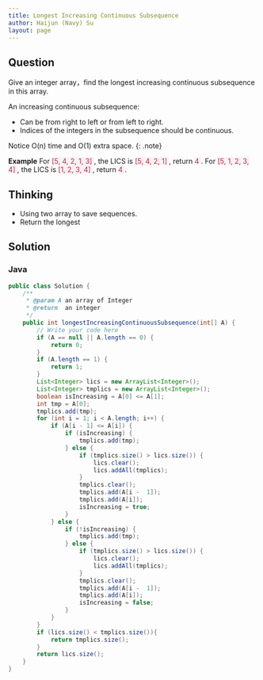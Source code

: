 ```yaml
---
title: Longest Increasing Continuous Subsequence
author: Haijun (Navy) Su
layout: page
---
```

## Question
Give an integer array，find the longest increasing continuous subsequence in this array.

An increasing continuous subsequence:
* Can be from right to left or from left to right.
* Indices of the integers in the subsequence should be continuous.

<i class="fa fa-info-circle" aria-hidden="true"></i> Notice
O(n) time and O(1) extra space.
{: .note}

**Example**
For <font style="color: #C72541; background: #F9F2F4;">[5, 4, 2, 1, 3] </font>, the LICS is <font style="color: #C72541; background: #F9F2F4;">[5, 4, 2, 1] </font>, return <font style="color: #C72541; background: #F9F2F4;">4 </font>.
For <font style="color: #C72541; background: #F9F2F4;">[5, 1, 2, 3, 4] </font>, the LICS is <font style="color: #C72541; background: #F9F2F4;">[1, 2, 3, 4] </font>, return <font style="color: #C72541; background: #F9F2F4;">4 </font>.

## Thinking
* Using two array to save sequences.
* Return the longest

## Solution
### Java
~~~ java
public class Solution {
    /**
     * @param A an array of Integer
     * @return  an integer
     */
    public int longestIncreasingContinuousSubsequence(int[] A) {
        // Write your code here
        if (A == null || A.length == 0) {
            return 0;
        }
        if (A.length == 1) {
            return 1;
        }
        List<Integer> lics = new ArrayList<Integer>();
        List<Integer> tmplics = new ArrayList<Integer>();
        boolean isIncreasing = A[0] <= A[1];
        int tmp = A[0];
        tmplics.add(tmp);
        for (int i = 1; i < A.length; i++) {
            if (A[i - 1] <= A[i]) {
                if (isIncreasing) {
                    tmplics.add(tmp);
                } else {
                    if (tmplics.size() > lics.size()) {
                        lics.clear();
                        lics.addAll(tmplics);
                    }
                    tmplics.clear();
                    tmplics.add(A[i -  1]);
                    tmplics.add(A[i]);
                    isIncreasing = true;
                }
            } else {
                if (!isIncreasing) {
                    tmplics.add(tmp);
                } else {
                    if (tmplics.size() > lics.size()) {
                        lics.clear();
                        lics.addAll(tmplics);
                    }
                    tmplics.clear();
                    tmplics.add(A[i -  1]);
                    tmplics.add(A[i]);
                    isIncreasing = false;
                }
            }
        }
        if (lics.size() < tmplics.size()){
            return tmplics.size();
        }
        return lics.size();
    }
}
~~~
